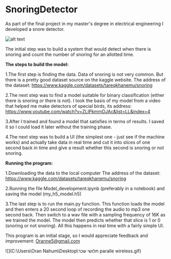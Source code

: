 # SnoringDetector
As part of the final project in my master's degree in electrical engineering I developed a snore detector.

![alt text](https://www.raleighcapitolent.com/wp-content/uploads/2021/09/how-to-stop-snoring.jpg)

The initial step was to build a system that would detect when there is snoring and count the number of snoring for an allotted time.

<strong>The steps to build the model:</strong>

1.The first step is finding the data. Data of snoring is not very common. But there is a pretty good dataset source on the kaggle website.
The address of the dataset: https://www.kaggle.com/datasets/tareqkhanemu/snoring

2.The next step was to find a model suitable for binary classification (either there is snoring or there is not). I took the basis of my model from a video that helped me make detectors of special birds, its address: https://www.youtube.com/watch?v=ZLIPkmmDJAc&list=LL&index=4

3.After I trained and found a model that satisfies in terms of results. I saved it so I could load it later without the training phase. 

4.The next step was to build a UI (the simplest one - just see if the machine works) and actually take data in real time and cut it into slices of one second back in time and give a result whether this second is snoring or not snoring.


<strong>Running the program:</strong>

1.Downloading the data to the local computer
The address of the dataset: https://www.kaggle.com/datasets/tareqkhanemu/snoring

2.Running the file Model_development.ipynb (preferably in a notebook) and saving the model (my_h5_model.h5)

3.The last step is to run the main.py function. This function loads the model and then enters a 20 second loop of recording the audio to mp3 one second back. Then switch to a wav file with a sampling frequency of 16K as we trained the model.
The model then predicts whether that slice is 1 or 0 (snoring or not snoring). All this happens in real time with a fairly simple UI.


This program is an initial stage, so I would appreciate feedback and improvement: Oranne5@gmail.com


![](C:\Users\Oran Nahum\Desktop\תלושי שכר paralle wireless.gif)
